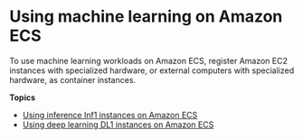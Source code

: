 # Using machine learning on Amazon ECS<a name="ecs-machine-learning"></a>

To use machine learning workloads on Amazon ECS, register Amazon EC2 instances with specialized hardware, or external computers with specialized hardware, as container instances\.

**Topics**
+ [Using inference Inf1 instances on Amazon ECS](ecs-inference.md)
+ [Using deep learning DL1 instances on Amazon ECS](ecs-dl1.md)